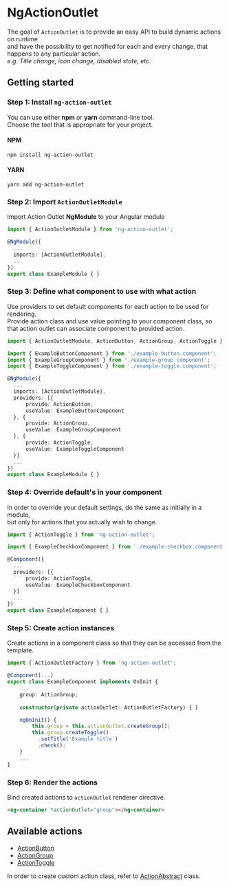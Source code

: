 # NgActionOutlet

The goal of `ActionOutlet` is to provide an easy API to build dynamic actions on runtime  
and have the possibility to get notified for each and every change, that happens to any particular action.  
*e.g. Title change, icon change, disabled state, etc.*

## Getting started

### Step 1: Install `ng-action-outlet`
You can use either **npm** or **yarn** command-line tool.  
Choose the tool that is appropriate for your project.

#### NPM
`npm install ng-action-outlet`

#### YARN
`yarn add ng-action-outlet`

### Step 2: Import `ActionOutletModule`
Import Action Outlet **NgModule** to your Angular module
```typescript
import { ActionOutletModule } from 'ng-action-outlet';

@NgModule({
  ...
  imports: [ActionOutletModule],
  ...
})
export class ExampleModule { }
```

### Step 3: Define what component to use with what action
Use providers to set default components for each action to be used for rendering.  
Provide action class and use value pointing to your component class,
so that action outlet can associate component to provided action.
```typescript
import { ActionOutletModule, ActionButton, ActionGroup, ActionToggle } from 'ng-action-outlet';

import { ExampleButtonComponent } from './example-button.component';
import { ExampleGroupComponent } from './example-group.component';
import { ExampleToggleComponent } from './example-toggle.component';

@NgModule({
  ...
  imports: [ActionOutletModule],
  providers: [{
      provide: ActionButton,
      useValue: ExampleButtonComponent
  }, {
      provide: ActionGroup,
      useValue: ExampleGroupComponent
  }, {
      provide: ActionToggle,
      useValue: ExampleToggleComponent
  }]
  ...
})
export class ExampleModule { }
```

### Step 4: Override default's in your component
In order to override your default settings, do the same as initially in a module,  
but only for actions that you actually wish to change.
```typescript
import { ActionToggle } from 'ng-action-outlet';

import { ExampleCheckboxComponent } from './example-checkbox.component';

@Component({
  ...
  providers: [{
      provide: ActionToggle,
      useValue: ExampleCheckboxComponent
  }]
  ...
})
export class ExampleComponent { }
```

### Step 5: Create action instances
Create actions in a component class so that they can be accessed from the template.
```typescript
import { ActionOutletFactory } from 'ng-action-outlet';

@Component(...)
export class ExampleComponent implements OnInit {
    ...
    group: ActionGroup;
    
    constructor(private actionOutlet: ActionOutletFactory) { }

    ngOnInit() {
        this.group = this.actionOutlet.createGroup();
        this.group.createToggle()
          .setTitle('Example title')
          .check();
    }
    ...
}
```

### Step 6: Render the actions
Bind created actions to `actionOutlet` renderer directive.
```html
<ng-container *actionOutlet="group"></ng-container>
```

## Available actions

* [ActionButton](https://klemenoslaj.github.io/ng-action-outlet/classes/ActionButton.html)
* [ActionGroup](https://klemenoslaj.github.io/ng-action-outlet/classes/ActionGroup.html)
* [ActionToggle](https://klemenoslaj.github.io/ng-action-outlet/classes/ActionToggle.html)

In order to create custom action class, refer to [ActionAbstract](./classes/ActionAbstract.html) class.
